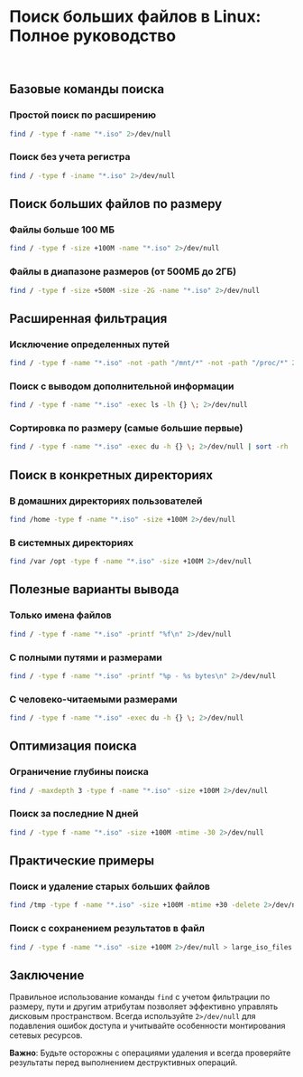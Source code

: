 # Поиск больших файлов в Linux: Полное руководство
<br/>

## Базовые команды поиска

### Простой поиск по расширению
```bash
find / -type f -name "*.iso" 2>/dev/null
```

### Поиск без учета регистра
```bash
find / -type f -iname "*.iso" 2>/dev/null
```

## Поиск больших файлов по размеру

### Файлы больше 100 МБ
```bash
find / -type f -size +100M -name "*.iso" 2>/dev/null
```

### Файлы в диапазоне размеров (от 500МБ до 2ГБ)
```bash
find / -type f -size +500M -size -2G -name "*.iso" 2>/dev/null
```

## Расширенная фильтрация

### Исключение определенных путей
```bash
find / -type f -name "*.iso" -not -path "/mnt/*" -not -path "/proc/*" 2>/dev/null
```

### Поиск с выводом дополнительной информации
```bash
find / -type f -name "*.iso" -exec ls -lh {} \; 2>/dev/null
```

### Сортировка по размеру (самые большие первые)
```bash
find / -type f -name "*.iso" -exec du -h {} \; 2>/dev/null | sort -rh
```

## Поиск в конкретных директориях

### В домашних директориях пользователей
```bash
find /home -type f -name "*.iso" -size +100M 2>/dev/null
```

### В системных директориях
```bash
find /var /opt -type f -name "*.iso" -size +100M 2>/dev/null
```

## Полезные варианты вывода

### Только имена файлов
```bash
find / -type f -name "*.iso" -printf "%f\n" 2>/dev/null
```

### С полными путями и размерами
```bash
find / -type f -name "*.iso" -printf "%p - %s bytes\n" 2>/dev/null
```

### С человеко-читаемыми размерами
```bash
find / -type f -name "*.iso" -exec du -h {} \; 2>/dev/null
```

## Оптимизация поиска

### Ограничение глубины поиска
```bash
find / -maxdepth 3 -type f -name "*.iso" -size +100M 2>/dev/null
```

### Поиск за последние N дней
```bash
find / -type f -name "*.iso" -size +100M -mtime -30 2>/dev/null
```

## Практические примеры

### Поиск и удаление старых больших файлов
```bash
find /tmp -type f -name "*.iso" -size +100M -mtime +30 -delete 2>/dev/null
```

### Поиск с сохранением результатов в файл
```bash
find / -type f -name "*.iso" -size +100M 2>/dev/null > large_iso_files.txt
```

## Заключение

Правильное использование команды `find` с учетом фильтрации по размеру, пути и другим атрибутам позволяет эффективно управлять дисковым пространством. Всегда используйте `2>/dev/null` для подавления ошибок доступа и учитывайте особенности монтирования сетевых ресурсов.

**Важно**: Будьте осторожны с операциями удаления и всегда проверяйте результаты перед выполнением деструктивных операций.
